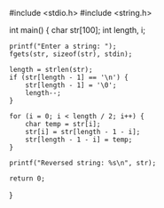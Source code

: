 #include <stdio.h>
#include <string.h>

int main() {
    char str[100];
    int length, i;

    printf("Enter a string: ");
    fgets(str, sizeof(str), stdin);

    length = strlen(str);
    if (str[length - 1] == '\n') {
        str[length - 1] = '\0';
        length--;
    }

    for (i = 0; i < length / 2; i++) {
        char temp = str[i];
        str[i] = str[length - 1 - i];
        str[length - 1 - i] = temp;
    }

    printf("Reversed string: %s\n", str);

    return 0;
}
